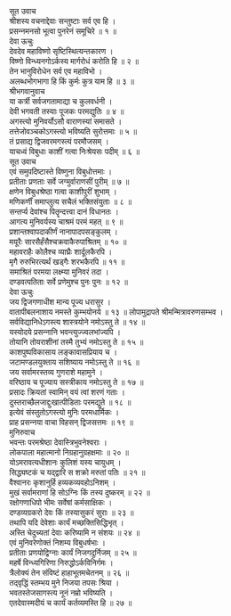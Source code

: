 सूत उवाच  
श्रीशस्य वचनाद्देवाः सन्तुष्टाः सर्व एव हि ।  
प्रसन्‍नमनसो भूत्वा पुनरेनं समूचिरे ॥ १ ॥  
देवा ऊचुः  
देवदेव महाविष्णो सृष्टिस्थित्यन्तकारण ।  
विष्णो विन्ध्यनगोऽर्कस्य मार्गरोधं करोति हि ॥ २ ॥  
तेन भानुविरोधेन सर्व एव महाविभो ।  
अलब्धभोगभागा हि किं कुर्मः कुत्र याम हि ॥ ३ ॥  
श्रीभगवानुवाच  
या कर्त्री सर्वजगतामाद्या च कुलवर्धनी ।  
देवी भगवती तस्याः पूजकः परमद्युतिः ॥ ४ ॥  
अगस्त्यो मुनिवर्योऽसौ वाराणस्यां समासते ।  
तत्तेजोवञ्चकोऽगस्त्यो भविष्यति सुरोत्तमाः ॥ ५ ॥  
तं प्रसाद्य द्विजवरमगस्त्यं परमौजसम् ।  
याचध्वं विबुधाः काशीं गत्वा निःश्रेयसः पदीम् ॥ ६ ॥  
सूत उवाच  
एवं समुपदिष्टास्ते विष्णुना विबुधोत्तमाः ।  
प्रतीताः प्रणताः सर्वे जग्मुर्वाराणसीं पुरीम् ॥ ७ ॥  
क्षणेन विबुधश्रेष्ठा गत्वा काशीपुरीं शुभाम् ।  
मणिकर्णीं समाप्लुत्य सचैलं भक्तिसंयुताः ॥ ८ ॥  
सन्तर्प्य देवांश्च पितॄन्दत्त्वा दानं विधानतः ।  
आगत्य मुनिवर्यस्य चाश्रमं परमं महत् ॥ ९ ॥  
प्रशान्तश्वापदाकीर्णं नानापादपसङ्‌कुलम् ।  
मयूरैः सारसैर्हंसैश्चक्रवाकैरुपाश्रितम् ॥ १० ॥  
महावराहैः कोलैश्च व्याघ्रैः शार्दूलकैरपि ।  
मृगै रुरुभिरत्यर्थं खड्गैः शरभकैरपि ॥ ११ ॥  
समाश्रितं परमया लक्ष्म्या मुनिवरं तदा ।  
दण्डवत्पतिताः सर्वे प्रणेमुश्च पुनः पुनः ॥ १२ ॥  
देवा ऊचुः  
जय द्विजगणाधीश मान्य पूज्य धरासुर ।  
वातापीबलनाशाय नमस्ते कुम्भयोनये ॥ १३ ॥
लोपामुद्रापते श्रीमन्मित्रावरुणसम्भव ।  
सर्वविद्यानिधेऽगस्त्य शास्त्रयोने नमोऽस्तु ते ॥ १४ ॥  
यस्योदये प्रसन्‍नानि भवन्त्युज्ज्वलभांज्यपि ।  
तोयानि तोयराशीनां तस्मै तुभ्यं नमोऽस्तु ते ॥ १५ ॥  
काशपुष्पविकासाय लङ्‌कावासप्रियाय च ।  
जटामण्डलयुक्ताय सशिष्याय नमोऽस्तु ते ॥ १६ ॥  
जय सर्वामरस्तव्य गुणराशे महामुने ।  
वरिष्ठाय च पूज्याय सस्त्रीकाय नमोऽस्तु ते ॥ १७ ॥  
प्रसादः क्रियतां स्वामिन् वयं त्वां शरणं गताः ।  
दुस्तराच्छैलजाद्दुःखात्पीडिताः परमद्युते ॥ १८ ॥  
इत्येवं संस्तुतोऽगस्त्यो मुनिः परमधार्मिकः ।  
प्राह प्रसन्‍नया वाचा विहसन् द्विजसत्तमः ॥ १९ ॥  
मुनिरुवाच  
भवन्तः परमश्रेष्ठा देवास्त्रिभुवनेश्वराः ।  
लोकपाला महात्मानो निग्रहानुग्रहक्षमाः ॥ २० ॥  
योऽमरावत्यधीशानः कुलिशं यस्य चायुधम् ।  
सिद्ध्यष्टकं च यद्द्वारि स शक्रो मरुतां पतिः ॥ २१ ॥  
वैश्वानरः कृशानुर्हि हव्यकव्यवहोऽनिशम् ।  
मुखं सर्वामराणां हि सोऽग्निः किं तस्य दुष्करम् ॥ २२ ॥  
रक्षोगणाधिपो भीमः सर्वेषां कर्मसाक्षिकः ।  
दण्डव्यग्रकरो देवः किं तस्यासुकरं सुराः ॥ २३ ॥  
तथापि यदि देवेशाः कार्यं मच्छक्तिसिद्धिभृत् ।  
अस्ति चेदुच्यतां देवाः करिष्यामि न संशयः ॥ २४ ॥  
एवं मुनिवरेणोक्तं निशम्य विबुधर्षभाः ।  
प्रतीताः प्रणयोद्विग्नाः कार्यं निजगदुर्निजम् ॥ २५ ॥  
महर्षे विन्ध्यगिरिणा निरुद्धोऽर्कविनिर्गमः ।  
त्रैलोक्यं तेन संविष्टं हाहाभूतमचेतनम् ॥ २६ ॥  
तद्‌वृद्धिं स्तम्भय मुने निजया तपसः श्रिया ।  
भवतस्तेजसागस्त्य नूनं नम्रो भविष्यति ।  
एतदेवास्मदीयं च कार्यं कर्तव्यमस्ति हि ॥ २७ ॥
